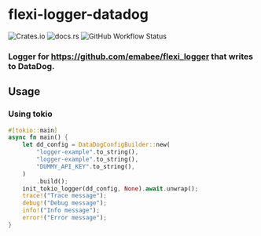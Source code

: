 # flexi-logger-datadog

![Crates.io](https://img.shields.io/crates/v/flexi-logger-datadog)
![docs.rs](https://docs.rs/flexi-logger-datadog/badge.svg)
![GitHub Workflow Status](https://img.shields.io/github/workflow/status/sevco/flexi-logger-datadog/CI)

### Logger for https://github.com/emabee/flexi_logger that writes to DataDog.

## Usage

### Using tokio

```rust
#[tokio::main]
async fn main() {
    let dd_config = DataDogConfigBuilder::new(
        "logger-example".to_string(),
        "logger-example".to_string(),
        "DUMMY_API_KEY".to_string(),
    )
        .build();
    init_tokio_logger(dd_config, None).await.unwrap();
    trace!("Trace message");
    debug!("Debug message");
    info!("Info message");
    error!("Error message");
}
```